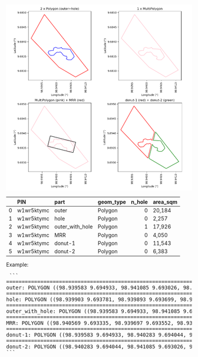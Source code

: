 ![Uploading image.png…](https://github.com/phisan-chula/GISC_EUDR/blob/main/MakeDonut/MakeDonut.png)


|    | PIN        | part            | geom_type   |   n_hole | area_sqm   |
|---:|:-----------|:----------------|:------------|---------:|:-----------|
|  0 | w1wr5ktymc | outer           | Polygon     |        0 | 20,184     |
|  1 | w1wr5ktymc | hole            | Polygon     |        0 | 2,257      |
|  2 | w1wr5ktymc | outer_with_hole | Polygon     |        1 | 17,926     |
|  3 | w1wr5ktymc | MRR             | Polygon     |        0 | 4,050      |
|  4 | w1wr5ktymc | donut-1         | Polygon     |        0 | 11,543     |
|  5 | w1wr5ktymc | donut-2         | Polygon     |        0 | 6,383      |

Example:
<pre> ```
============================================================
outer: POLYGON ((98.939583 9.694933, 98.941085 9.693026, 98.940651 9.692789, 98.940083 9.693123, 98.939129 9.694117, 98.939583 9.694933))
============================================================
hole: POLYGON ((98.939903 9.693781, 98.939893 9.693699, 98.939832 9.693697, 98.939735 9.693680, 98.939714 9.693621, 98.939756 9.693560, 98.939807 9.693525, 98.939908 9.693537, 98.939962 9.693600, 98.940021 9.693640, 98.940080 9.693634, 98.940128 9.693649, 98.940177 9.693613, 98.940227 9.693539, 98.940294 9.693504, 98.940341 9.693504, 98.940359 9.693459, 98.940334 9.693409, 98.940408 9.693375, 98.940496 9.693375, 98.940540 9.693409, 98.940607 9.693485, 98.940572 9.693565, 98.940521 9.693640, 98.940467 9.693737, 98.940397 9.693745, 98.940198 9.693756, 98.940170 9.693802, 98.940122 9.693783, 98.940042 9.693775, 98.939975 9.693808, 98.939903 9.693781))
============================================================
outer_with_hole: POLYGON ((98.939583 9.694933, 98.941085 9.693026, 98.940651 9.692789, 98.940083 9.693123, 98.939129 9.694117, 98.939583 9.694933), (98.939903 9.693781, 98.939893 9.693699, 98.939832 9.693697, 98.939735 9.693680, 98.939714 9.693621, 98.939756 9.693560, 98.939807 9.693525, 98.939908 9.693537, 98.939962 9.693600, 98.940021 9.693640, 98.940080 9.693634, 98.940128 9.693649, 98.940177 9.693613, 98.940227 9.693539, 98.940294 9.693504, 98.940341 9.693504, 98.940359 9.693459, 98.940334 9.693409, 98.940408 9.693375, 98.940496 9.693375, 98.940540 9.693409, 98.940607 9.693485, 98.940572 9.693565, 98.940521 9.693640, 98.940467 9.693737, 98.940397 9.693745, 98.940198 9.693756, 98.940170 9.693802, 98.940122 9.693783, 98.940042 9.693775, 98.939975 9.693808, 98.939903 9.693781))
============================================================
MRR: POLYGON ((98.940569 9.693335, 98.939697 9.693552, 98.939785 9.693907, 98.940658 9.693689, 98.940569 9.693335))
============================================================
donut-1: POLYGON ((98.939583 9.694933, 98.940283 9.694044, 98.940211 9.693755, 98.940198 9.693756, 98.940170 9.693802, 98.940122 9.693783, 98.940042 9.693775, 98.939975 9.693808, 98.939903 9.693781, 98.939893 9.693699, 98.939832 9.693697, 98.939735 9.693680, 98.939714 9.693621, 98.939756 9.693560, 98.939807 9.693525, 98.939908 9.693537, 98.939962 9.693600, 98.940021 9.693640, 98.940080 9.693634, 98.940128 9.693649, 98.940176 9.693614, 98.940059 9.693147, 98.939129 9.694117, 98.939583 9.694933))
============================================================
donut-2: POLYGON ((98.940283 9.694044, 98.941085 9.693026, 98.940651 9.692789, 98.940083 9.693123, 98.940059 9.693147, 98.940176 9.693614, 98.940177 9.693613, 98.940227 9.693539, 98.940294 9.693504, 98.940341 9.693504, 98.940359 9.693459, 98.940334 9.693409, 98.940408 9.693375, 98.940496 9.693375, 98.940540 9.693409, 98.940607 9.693485, 98.940572 9.693565, 98.940521 9.693640, 98.940467 9.693737, 98.940397 9.693745, 98.940211 9.693755, 98.940283 9.694044))
``` </pre>
